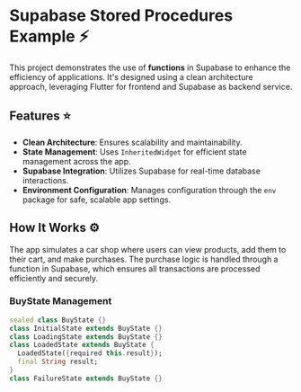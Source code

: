 # Supabase Stored Procedures Example :zap:

This project demonstrates the use of **functions** in Supabase to enhance the efficiency of applications. It's designed using a clean architecture approach, leveraging Flutter for frontend and Supabase as backend service.

## Features :star:

- **Clean Architecture**: Ensures scalability and maintainability.
- **State Management**: Uses `InheritedWidget` for efficient state management across the app.
- **Supabase Integration**: Utilizes Supabase for real-time database interactions.
- **Environment Configuration**: Manages configuration through the `env` package for safe, scalable app settings.

## How It Works :gear:

The app simulates a car shop where users can view products, add them to their cart, and make purchases. The purchase logic is handled through a function in Supabase, which ensures all transactions are processed efficiently and securely.

### BuyState Management

```dart
sealed class BuyState {}
class InitialState extends BuyState {}
class LoadingState extends BuyState {}
class LoadedState extends BuyState {
  LoadedState({required this.result});
  final String result;
}
class FailureState extends BuyState {}
```